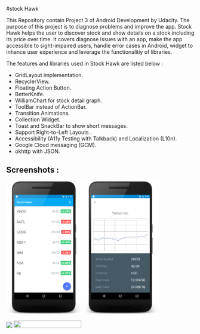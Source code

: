 #stock Hawk 

This Repository contain Project 3 of Android Development by Udacity. The purpose of this project is to diagnose problems and improve the app. Stock Hawk helps the user to discover stock and show details on a stock including its price over time. It covers diagnose issues with an app, make the app accessible to sight-impaired users, handle error cases in Android, widget to inhance user experience and leverage the functionalitiy of libraries. 

The features and libraries used in Stock Hawk are listed below :

- GridLayout implementation.
- RecyclerView.
- Floating Action Button.
- BetterKnife.
- WilliamChart for stock detail graph.
- ToolBar instead of ActionBar.
- Transition Animations.
- Collection Widget. 
- Toast and SnackBar to show short messages.
- Support Right-to-Left Layouts .
- Accessibility (A11y Testing with Talkback) and Localization (L10n).
- Google Cloud messaging (GCM).
- okhttp with JSON.

Screenshots :
---------------------


<img width="40%" src="/art/stockhawk_main.png" />     <img width="40%" src="/art/stockhawk_detail.png" />

<img width="30%" src="/art/stockhawk_widget.png" />    <image width ="60%" height="40%" src="/art/stockhawk_detail_land.png" />  



